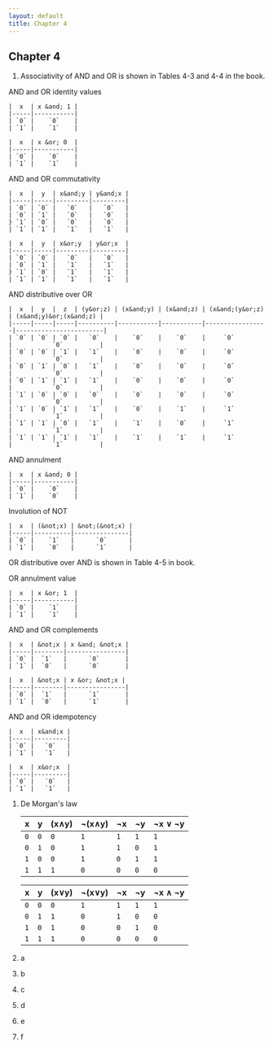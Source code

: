 ```yaml
---
layout: default
title: Chapter 4
---
```


## Chapter 4

1.  Associativity of AND and OR is shown in Tables 4-3 and 4-4 in the book.

AND and OR identity values

    |  x  | x &and; 1 |
    |-----|-----------|
    | `0` |    `0`    |
    | `1` |    `1`    |

    |  x  | x &or; 0  |
    |-----|-----------|
    | `0` |    `0`    |
    | `1` |    `1`    |

AND and OR commutativity

    |  x  |  y  | x&and;y | y&and;x |
    |-----|-----|---------|---------|
    | `0` | `0` |   `0`   |   `0`   |
    | `0` | `1` |   `0`   |   `0`   |
    } `1` | `0` |   `0`   |   `0`   |
    | `1` | `1` |   `1`   |   `1`   |

    |  x  |  y  | x&or;y  | y&or;x  |
    |-----|-----|---------|---------|
    | `0` | `0` |   `0`   |   `0`   |
    | `0` | `1` |   `1`   |   `1`   |
    } `1` | `0` |   `1`   |   `1`   |
    | `1` | `1` |   `1`   |   `1`   |

AND distributive over OR

    |  x  |  y  |  z  | (y&or;z) | (x&and;y) | (x&and;z) | (x&and;(y&or;z) | (x&and;y)&or;(x&and;z) |
    |-----|-----|-----|----------|-----------|-----------|-----------------|------------------------|
    | `0` | `0` | `0` |   `0`    |    `0`    |    `0`    |     `0`         |           `0`          |    
    | `0` | `0` | `1` |   `1`    |    `0`    |    `0`    |     `0`         |           `0`          |
    | `0` | `1` | `0` |   `1`    |    `0`    |    `0`    |     `0`         |           `0`          |
    | `0` | `1` | `1` |   `1`    |    `0`    |    `0`    |     `0`         |           `0`          |
    | `1` | `0` | `0` |   `0`    |    `0`    |    `0`    |     `0`         |           `0`          |
    | `1` | `0` | `1` |   `1`    |    `0`    |    `1`    |     `1`         |           `1`          |
    | `1` | `1` | `0` |   `1`    |    `1`    |    `0`    |     `1`         |           `1`          |
    | `1` | `1` | `1` |   `1`    |    `1`    |    `1`    |     `1`         |           `1`          |

AND annulment

    |  x  | x &and; 0 |
    |-----|-----------|
    | `0` |    `0`    |
    | `1` |    `0`    |
  
Involution of NOT
   
    |  x  | (&not;x) | &not;(&not;x) |
    |-----|----------|---------------|
    | `0` |    `1`   |      `0`      |
    | `1` |    `0`   |      `1`      |

OR distributive over AND is shown in Table 4-5 in book.

OR annulment value

    |  x  | x &or; 1  |
    |-----|-----------|
    | `0` |    `1`    |
    | `1` |    `1`    |

AND and OR complements

    |  x  | &not;x | x &and; &not;x |
    |-----|--------|----------------|
    | `0` |  `1`   |      `0`       |
    | `1` |  `0`   |      `0`       |

    |  x  | &not;x | x &or; &not;x |
    |-----|--------|----------------|
    | `0` |  `1`   |      `1`       |
    | `1` |  `0`   |      `1`       |

AND and OR idempotency

    |  x  | x&and;x |
    |-----|---------|
    | `0` |   `0`   |
    | `1` |   `1`   |

    |  x  | x&or;x  |
    |-----|---------|
    | `0` |   `0`   |
    | `1` |   `1`   |

1.  De Morgan's law

    |  x  |  y  |  (x&and;y)  | &not;(x&and;y) | &not;x | &not;y | &not;x &or; &not;y |
    |-----|-----|-------------|----------------|--------|--------|--------------------|
    | `0` | `0` |     `0`     |      `1`       |   `1`  |   `1`  |       `1`          |    
    | `0` | `1` |     `0`     |      `1`       |   `1`  |   `0`  |       `1`          |
    | `1` | `0` |     `0`     |      `1`       |   `0`  |   `1`  |       `1`          |
    | `1` | `1` |     `1`     |      `0`       |   `0`  |   `0`  |       `0`          |

    |  x  |  y  |  (x&or;y)  | &not;(x&or;y) | &not;x | &not;y | &not;x &and; &not;y |
    |-----|-----|------------|---------------|--------|--------|---------------------|
    | `0` | `0` |     `0`    |      `1`      |   `1`  |   `1`  |        `1`          |    
    | `0` | `1` |     `1`    |      `0`      |   `1`  |   `0`  |        `0`          |
    | `1` | `0` |     `1`    |      `0`      |   `0`  |   `1`  |        `0`          |
    | `1` | `1` |     `1`    |      `0`      |   `0`  |   `0`  |        `0`          |

1. a
2. b
3. c
4. d
5. e
6. f